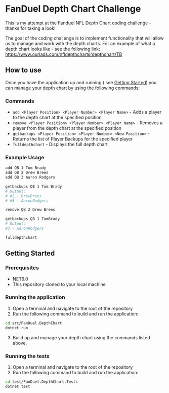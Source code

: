 # FanDuel Depth Chart Challenge

This is my attempt at the Fanduel NFL Depth Chart coding challenge - thanks for taking a look!

The goal of the coding challenge is to implement functionality that will allow us to manage and work with the depth charts.
For an example of what a depth chart looks like - see the following link: https://www.ourlads.com/nfldepthcharts/depthchart/TB

## How to use 

Once you have the application up and running ( see [Getting Started](#getting-started)) you can manage your depth chart by using the following commands:

### Commands

- `add <Player Position> <Player Number> <Player Name>` - Adds a player to the depth chart at the specified position
- `remove <Player Position> <Player Number> <Player Name>` - Removes a player from the depth chart at the specified position
- `getbackups <Player Position> <Player Number> <New Position>` - Returns the list of Player Backups for the specified player
- `fulldepthchart` - Displays the full depth chart

### Example Usage

```bash
add QB 1 Tom Brady
add QB 2 Drew Brees
add QB 3 Aaron Rodgers

getbackups QB 1 Tom Brady
# Output:
# #2 - DrewBrees
# #3 - AaronRodgers

remove QB 2 Drew Brees

getbackups QB 1 TomBrady
# Output:
#3 - AaronRodgers

fulldepthchart
```

## Getting Started

### Prerequisites

- NET6.0
- This repository cloned to your local machine

### Running the application

1. Open a terminal and navigate to the root of the repository
2. Run the following command to build and run the application:
```bash
cd src/FanDuel.DepthChart
dotnet run
```
3. Build up and manage your depth chart using the commands listed above.

### Running the tests

1. Open a terminal and navigate to the root of the repository
2. Run the following command to build and run the application:
```bash
cd test/FanDuel.DepthChart.Tests
dotnet test
```

